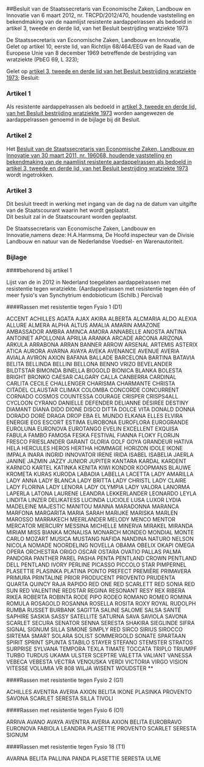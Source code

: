 <meta http-equiv='Content-Type' content='text/html; charset=utf-8' />

##Besluit van de Staatssecretaris van Economische Zaken, Landbouw en Innovatie van 6 maart 2012, nr. TRCPD/2012/470, houdende vaststelling en bekendmaking van de naamlijst resistente aardappelrassen als bedoeld in artikel 3, tweede en derde lid, van het Besluit bestrijding wratziekte 1973

De Staatssecretaris van Economische Zaken, Landbouw en Innovatie,  
Gelet op artikel 10, eerste lid, van Richtlijn 68/464/EEG van de Raad van de Europese Unie van 8 december 1969 betreffende de bestrijding van wratziekte (PbEG 69, L 323);

Gelet op [artikel 3, tweede en derde lid van het Besluit bestrijding wratziekte 1973](../../../../../../../../../../AMvB/besluit/bestrijding/wratziekte/1973/BWBR0002911/README.md);
Besluit:    

### Artikel  1  

Als resistente aardappelrassen als bedoeld in [artikel 3, tweede en derde lid, van het Besluit bestrijding wratziekte 1973](../../../../../../../../../../AMvB/besluit/bestrijding/wratziekte/1973/BWBR0002911/README.md) worden aangewezen de aardappelrassen genoemd in de bijlage bij dit Besluit.  

### Artikel  2  

Het [Besluit van de Staatssecretaris van Economische Zaken, Landbouw en Innovatie van 30 maart 2011, nr. 196068, houdende vaststelling en bekendmaking van de naamlijst resistente aardappelrassen als bedoeld in artikel 3, tweede en derde lid, van het Besluit bestrijding wratziekte 1973](../../../../../../../../../../ministeriele-regeling/besluit/vaststelling/en/bekendmaking/naamlijst/resistente/aardappelrassen/etc/BWBR0029829/README.md) wordt ingetrokken.  

### Artikel  3  

Dit besluit treedt in werking met ingang van de dag na de datum van uitgifte van de Staatscourant waarin het wordt geplaatst.  
Dit besluit zal in de Staatscourant worden geplaatst.  

De 
Staatssecretaris van Economische Zaken, Landbouw en Innovatie,namens deze:
H.A.Harmsma,
De Hoofd inspecteur van de Divisie Landbouw en natuur van de Nederlandse Voedsel- en Warenautoriteit.  

### Bijlage  

####behorend bij artikel 1 

Lijst van de in 2012 in Nederland toegelaten aardappelrassen met resistentie tegen wratziekte. (Aardappelrassen met resistentie tegen één of meer fysio's van Synchytrium endobioticum (Schilb.) Percival) 

####Rassen met resistentie tegen Fysio 1 (D1)

ACCENT ACHILLES AGATA AJAX AKIRA ALBERTA ALCMARIA ALDO ALEXIA ALLURE ALMERA ALPHA ALTUS AMALIA AMARIN AMAZONE AMBASSADOR AMBRA AMINCA AMORA ANNABELLE ANOSTA ANTINA ANTOINET APOLLONIA APRILIA ARANKA ARCADE ARCONA ARIZONA ARKULA ARRABONA ARRAN BANNER ARROW ARSENAL ARTEMIS ASTERIX ATICA AURORA AVARNA AVAYA AVEKA AVENANCE AVENUE AVERIA AVIALA AVIRON AXION BAFANA BALLADE BARCELONA BARTINA BATAVIA BELITA BELLINDA BELLINI BELLONA BENNO VRIZO BEVELANDER BILDTSTAR BIMONDA BINELLA BIOGOLD BIONICA BLANKA BOLESTA BRIGHT BRONKO CAESAR CALGARY CALLA CANBERRA CARDINAL CARLITA CECILE CHALLENGER CHARISMA CHARMANTE CHRISTA CITADEL CLAUSTAR CLIMAX COLOMBA CONCORDE CONCURRENT CORNADO COSMOS COUNTESSA COURAGE CRISPER CRISPS4ALL CYCLOON CYRANO DANIELLE DEFENDER DELIANNE DÉSIRÉE DESTINY DIAMANT DIANA DIDO DIONE DISCO DITTA DOLCE VITA DONALD DONNA DORADO DORÉ DRAGA DROP EBA EL MUNDO ELKANA ELLES ELVIRA ENERGIE EOS ESCORT ESTIMA EUROBONA EUROFLORA EUROGRANDE EUROLUNA EURONOVA EUROTANGO EVELIN EXCELLENT EXQUISA FABULA FAMBO FAMOSA FESKA FESTIVAL FIANNA FLOKY FLORIJN FRESCO FRIESLANDER GARANT GLORIA GOLF GOYA GRANDEUR HATIVA HELA HERCULES HEROS HERTHA HOMMAGE HORIZON IDOLE IKONE IMPALA INARA INGRID INNOVATOR IRENE IRIDA ISABEL ISABELIA JAERLA JANINE JAZMIN JAZZY JUNIOR JUPITER KANTARA KARDAL KARDENT KARNICO KARTEL KATINKA KENITA KIWI KONDOR KOOPMANS BLAUWE KROMETA KURAS KURODA LABADIA LABELLA LACETTA LADY AMARILLA LADY ANNA LADY BLANCA LADY BRITTA LADY CHRISTL LADY CLAIRE LADY FLORINA LADY LENORA LADY OLYMPIA LADY VALORA LANORMA LAPERLA LATONA LAURENE LEANDRA LEKKERLANDER LEONARDO LEYLA LINDITA LINZER DELIKATESS LUCINDA LUCIOLE LUSA LUXOR LYDIA MADELEINE MAJESTIC MANITOU MANNA MARADONNA MARANCA MARFONA MARGARITA MARIA SARAH MARIJKE MARISKA MARLEN MAROSSO MARRAKECH MEERLANDER MELODY MENCO MENTOR MERCATOR MERCURY MESSINA MICHELLE MINERVA MIRAKEL MIRANDA MIRIAM MISS BIANKA MONALISA MONARCH MONDEO MONDIAL MONTE CARLO MOZART MUSICA MUSTANG NAFIDA NANDINA NATURO NELSON NICOLA NOMADE NOORDELING NOVELLA OBAMA OBELIX OKAPI OMEGA OPERA ORCHESTRA ORIGO OSCAR OSTARA OVATIO PALLAS PALMA PANDORA PANTHER PAREL PASHA PENTA PENTLAND CROWN PENTLAND DELL PENTLAND IVORY PERLINE PICASSO PICCOLO STAR PIMPERNEL PLASETTIE PLASINKA PLATINA PONTO PREFECT PREMIÈRE PRIMAVERA PRIMURA PRINTALINE PRIOR PRODUCENT PROVENTO PRUDENTA QUARTA QUINCY RAJA RAPIDO RED ONE RED SCARLETT RED SONIA RED SUN RED VALENTINE REDSTAR REGINA RESONANT RESY REX RIBERA RIKEA ROBERTA ROBINTA RODE PIPO RODEO ROMANO ROMEO ROMINA ROMULA ROSAGOLD ROSANNA ROSELLA ROSITA ROXY ROYAL RUDOLPH RUMBA RUSSET BURBANK SAGITTA SALINE SALOME SALSA SANTÉ SAPHIRE SASKIA SASSY SATELLITE SATURNA SAVA SAVIOLA SAVONA SCARLET SECURA SENATOR SENNA SERESTA SHAKIRA SIEGLINDE SIFRA SIGNAL SIGNUM SILLA SIMONE SIMPLY RED SIRCO SIRIUS SIROCCO SIRTEMA SMART SOLARA SOLIST SOMMERGOLD SONATE SPARTAAN SPIRIT SPRINT SPUNTA STABILO STAYER STEFANO STEMSTER STRATOS SURPRISE SYLVANA TEMPORA TEXLA TIMATE TOCCATA TRIPLO TRIUMPF TURBO TURDUS UKAMA ULSTER SCEPTRE VALETTA VALIANT VANESSA VEBECA VEBESTA VECTRA VENOUSKA VERDI VICTORIA VIRGO VISION VITESSE VOLUMIA VR 808 WILJA WISENT WOUDSTER  **   

####Rassen met resistentie tegen Fysio 2 (G1)

ACHILLES AVENTRA AVERIA AXION BELITA IKONE PLASINKA PROVENTO SAVONA SCARLET SERESTA SILLA TIVOLI  

####Rassen met resistentie tegen Fysio 6 (O1)

ARRIVA AVANO AVAYA AVENTRA AVERIA AXION BELITA EUROBRAVO EURONOVA FABIOLA LEANDRA PLASETTIE PROVENTO SCARLET SERESTA SIGNUM  

####Rassen met resistentie tegen Fysio 18 (T1)

AVARNA BELITA PALLINA PANDA PLASETTIE SERESTA ULME  


